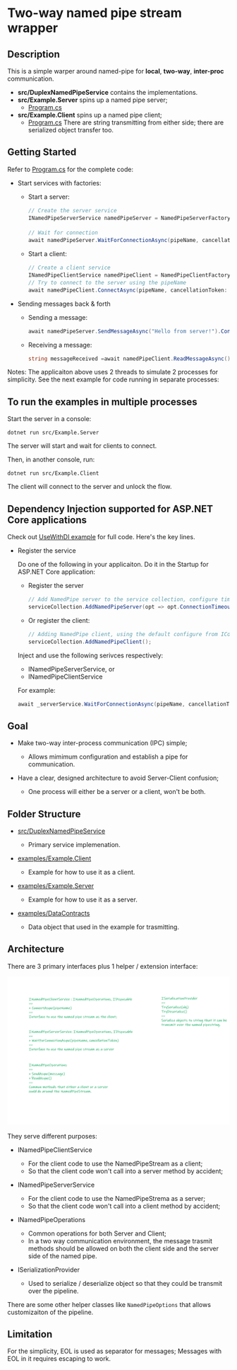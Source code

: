 # Two-way named pipe stream wrapper

## Description

This is a simple warper around named-pipe for **local**, **two-way**, **inter-proc** communication.

* **src/DuplexNamedPipeService** contains the implementations.
* **src/Example.Server** spins up a named pipe server;
  * [Program.cs](./examples/Example.Server/Program.cs)
* **src/Example.Client** spins up a named pipe client;
  * [Program.cs](./examples/Example.Client/Program.cs)
There are string transmitting from either side; there are serialized object transfer too.

## Getting Started

Refer to [Program.cs](examples/GetStartedConsole/Program.cs) for the complete code:

* Start services with factories:

  * Start a server:

    ```csharp
    // Create the server service
    INamedPipeServerService namedPipeServer = NamedPipeServerFactory.Instance.CreateNamedPipeService();

    // Wait for connection
    await namedPipeServer.WaitForConnectionAsync(pipeName, cancellationToken: default).ConfigureAwait(false);
    ```

  * Start a client:

    ```csharp
    // Create a client service
    INamedPipeClientService namedPipeClient = NamedPipeClientFactory.Instance.CreateNamedPipeService();
    // Try to connect to the server using the pipeName
    await namedPipeClient.ConnectAsync(pipeName, cancellationToken: default).ConfigureAwait(false);
    ```

* Sending messages back & forth

  * Sending a message:

    ```csharp
    await namedPipeServer.SendMessageAsync("Hello from server!").ConfigureAwait(false);
    ```

  * Receiving a message:

    ```csharp
    string messageReceived =await namedPipeClient.ReadMessageAsync().ConfigureAwait(false);
    ```

Notes: The applicaiton above uses 2 threads to simulate 2 processes for simplicity. See the next example for code running in separate processes:

## To run the examples in multiple processes

Start the server in a console:

```shell
dotnet run src/Example.Server
```

The server will start and wait for clients to connect.

Then, in another console, run:

```shell
dotnet run src/Example.Client
```

The client will connect to the server and unlock the flow.

## Dependency Injection supported for ASP.NET Core applications

Check out [UseWithDI example](examples\UseWithDI\Program.cs) for full code. Here's the key lines.

* Register the service

  Do one of the following in your applicaiton. Do it in the Startup for ASP.NET Core application:

  * Register the server

    ```csharp
    // Add NamedPipe server to the service collection, configure timeout by code
    serviceCollection.AddNamedPipeServer(opt => opt.ConnectionTimeout = TimeSpan.FromMinutes(2));
    ```

  * Or register the client:

    ```csharp
    // Adding NamedPipe client, using the default configure from IConfiguration
    serviceCollection.AddNamedPipeClient();
    ```

  Inject and use the following serivces respectively:

  * INamedPipeServerService, or
  * INamedPipeClientService

  For example:

    ```csharp
    await _serverService.WaitForConnectionAsync(pipeName, cancellationToken: default).ConfigureAwait(false);
    ```

## Goal

* Make two-way inter-process communication (IPC) simple;
  * Allows mimimum configuration and establish a pipe for communication.

* Have a clear, designed architecture to avoid Server-Client confusion;
  * One process will either be a server or a client, won't be both.

## Folder Structure

* [src/DuplexNamedPipeService](./src/DuplexNamedPipeService)
  * Primary service implemenation.

* [examples/Example.Client](./examples/Example.Client)
  * Example for how to use it as a client.

* [examples/Example.Server](./examples/Example.Server)
  * Example for how to use it as a server.

* [examples/DataContracts](./examples/DataContracts)
  * Data object that used in the example for trasmitting.

## Architecture

There are 3 primary interfaces plus 1 helper / extension interface:

![Image for all important interfaces](./img/architecture.png)

They serve different purposes:

* INamedPipeClientService

  * For the client code to use the NamedPipeStream as a client;
  * So that the client code won't call into a server method by accident;

* INamedPipeServerService

  * For the client code to use the NamedPipeStrema as a server;
  * So that the client code won't call into a client method by accident;

* INamedPipeOperations

  * Common operations for both Server and Client;
  * In a two way communication environment, the message trasmit methods should be allowed on both the client side and the server side of the named pipe.

* ISerializationProvider

  * Used to serialize / deserialize object so that they could be transmit over the pipeline.

There are some other helper classes like `NamedPipeOptions` that allows customizaiton of the pipeline.

## Limitation

For the simplicity, EOL is used as separator for messages; Messages with EOL in it requires escaping to work.
